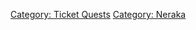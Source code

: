 [Category: Ticket Quests](Category:_Ticket_Quests "wikilink") [Category:
Neraka](Category:_Neraka "wikilink")

